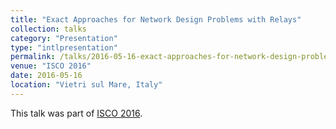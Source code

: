 ```yaml
---
title: "Exact Approaches for Network Design Problems with Relays"
collection: talks
category: "Presentation"
type: "intlpresentation"
permalink: /talks/2016-05-16-exact-approaches-for-network-design-problems-with-relays
venue: "ISCO 2016"
date: 2016-05-16
location: "Vietri sul Mare, Italy"
---
```


This talk was part of [ISCO 2016](http://isco2016.it/).